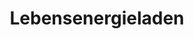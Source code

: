 ---
title: "Lebensenergieladen"
url: /klagenfurt-am-woerthersee/lebensenergieladen/
shop: Allgemein
---